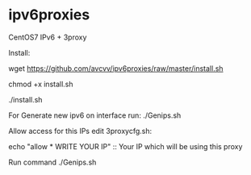 # ipv6proxies
CentOS7 IPv6 + 3proxy

Install: 

wget https://github.com/avcvv/ipv6proxies/raw/master/install.sh

chmod +x install.sh

./install.sh

For Generate new ipv6 on interface run: 
./Genips.sh


Allow access for this IPs edit 3proxycfg.sh: 

echo "allow * WRITE YOUR IP" :: Your IP which will be using this proxy

Run command ./Genips.sh
